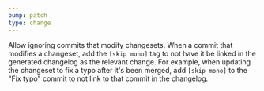 ```yaml
---
bump: patch
type: change
---
```


Allow ignoring commits that modify changesets. When a commit that modifies a changeset, add the `[skip mono]` tag to not have it be linked in the generated changelog as the relevant change. For example, when updating the changeset to fix a typo after it's been merged, add `[skip mono]` to the "Fix typo" commit to not link to that commit in the changelog.
